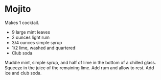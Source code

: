 # Mojito

Makes 1 cocktail.

- 9 large mint leaves
- 2 ounces light rum
- 3/4 ounces simple syrup
- 1/2 lime, washed and quartered
- Club soda

Muddle mint, simple syrup, and half of lime in the bottom of a chilled glass. Squeeze in the juice of the remaining lime. Add rum and allow to rest. Add ice and club soda.
